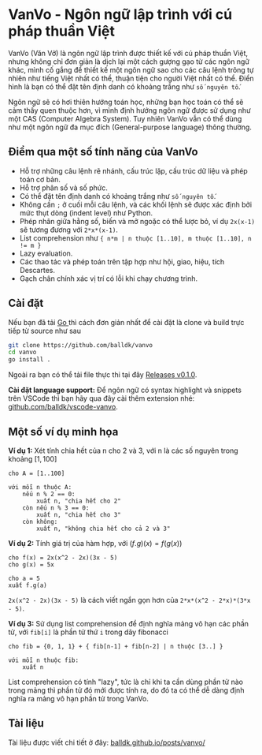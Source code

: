 # VanVo - Ngôn ngữ lập trình với cú pháp thuần Việt

VanVo (Văn Vở) là ngôn ngữ lập trình được thiết kế với cú pháp thuần Việt, nhưng không chỉ đơn giản là dịch lại một cách gượng gạo từ các ngôn ngữ khác, mình cố gắng để thiết kế một ngôn ngữ sao cho các câu lệnh trông tự nhiên như tiếng Việt nhất có thể, thuận tiện cho người Việt nhất có thể. Điển hình là bạn có thể đặt tên định danh có khoảng trắng như `số nguyên tố`.

Ngôn ngữ sẽ có hơi thiên hướng toán học, những bạn học toán có thể sẽ cảm thấy quen thuộc hơn, vì mình định hướng ngôn ngữ được sử dụng như một CAS (Computer Algebra System). Tuy nhiên VanVo vẫn có thể dùng như một ngôn ngữ đa mục đích (General-purpose language) thông thường.

## Điểm qua một số tính năng của VanVo

-   Hỗ trợ những câu lệnh rẽ nhánh, cấu trúc lặp, cấu trúc dữ liệu và phép toán cơ bản.
-   Hỗ trợ phân số và số phức.
-   Có thể đặt tên định danh có khoảng trắng như `số nguyên tố`.
-   Không cần `;` ở cuối mỗi câu lệnh, và các khối lệnh sẽ được xác định bởi mức thụt dòng (indent level) như Python.
-   Phép nhân giữa hằng số, biến và mở ngoặc có thể lược bỏ, ví dụ `2x(x-1)` sẽ tương đương với `2*x*(x-1)`.
-   List comprehension như `{ n*m | n thuộc [1..10], m thuộc [1..10], n != m }`
-   Lazy evaluation.
-   Các thao tác và phép toán trên tập hợp như hội, giao, hiệu, tích Descartes.
-   Gạch chân chính xác vị trí có lỗi khi chạy chương trình.

## Cài đặt

Nếu bạn đã tải [Go ](https://go.dev/)thì cách đơn giản nhất để cài đặt là clone và build trực tiếp từ source như sau

```bash
git clone https://github.com/balldk/vanvo
cd vanvo
go install .
```

Ngoài ra bạn có thể tải file thực thi tại đây [Releases v0.1.0](https://github.com/balldk/vanvo/releases/tag/v0.1.0).

**Cài đặt language support:** Để ngôn ngữ có syntax highlight và snippets trên VSCode thì bạn hãy qua đây cài thêm extension nhé: [github.com/balldk/vscode-vanvo](https://github.com/balldk/vscode-vanvo).

## Một số ví dụ minh họa

**Ví dụ 1:** Xét tính chia hết của n cho 2 và 3, với n là các số nguyên trong khoảng $[1,100]$

```vanvo
cho A = [1..100]

với mỗi n thuộc A:
	nếu n % 2 == 0:
		xuất n, "chia hết cho 2"
	còn nếu n % 3 == 0:
		xuất n, "chia hết cho 3"
	còn không:
		xuất n, "không chia hết cho cả 2 và 3"
```

**Ví dụ 2:** Tính giá trị của hàm hợp, với $(f.g)(x) = f(g(x))$

```vanvo
cho f(x) = 2x(x^2 - 2x)(3x - 5)
cho g(x) = 5x

cho a = 5
xuất f.g(a)
```

`2x(x^2 - 2x)(3x - 5)` là cách viết ngắn gọn hơn của `2*x*(x^2 - 2*x)*(3*x - 5)`.

**Ví dụ 3:** Sử dụng list comprehension để định nghĩa mảng vô hạn các phần tử, với `fib[i]` là phần tử thứ `i` trong dãy fibonacci

```vanvo
cho fib = {0, 1, 1} + { fib[n-1] + fib[n-2] | n thuộc [3..] }

với mỗi n thuộc fib:
    xuất n
```

List comprehension có tính "lazy", tức là chỉ khi ta cần dùng phần tử nào trong mảng thì phần tử đó mới được tính ra, do đó ta có thể dễ dàng định nghĩa ra mảng vô hạn phần tử trong VanVo.

## Tài liệu

Tài liệu được viết chi tiết ở đây: [balldk.github.io/posts/vanvo/](https://balldk.github.io/posts/vanvo/)
